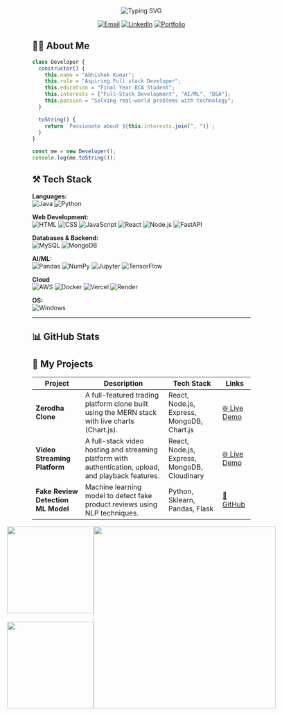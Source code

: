 <div align="center">
<p align="center">
  <img src="https://readme-typing-svg.herokuapp.com?font=Fira+Code&size=24&duration=3000&pause=1000&color=FF5533&center=true&vCenter=true&width=600&lines=Hi+👋,+I'm+Abhishek+Kumar;Aspiring+Full+Stack+Developer+;AI+%26+ML+Enthusiast;BCA+Student" alt="Typing SVG" />
</p>

[![Email](https://img.shields.io/badge/Email-as340490@gmail.com@gmail.com-8B89CC?style=flat-square&logo=gmail)](mailto:as340490@gmail.com)
[![LinkedIn](https://img.shields.io/badge/LinkedIn-Connect-0A66C2?style=flat-square&logo=linkedin)](https://www.linkedin.com/in/abhishek-kumar-907710319/)
[![Portfolio](https://img.shields.io/badge/Portfolio-Visit-FF7139?style=flat-square&logo=firefox)](https://my-portfolio-pfym.vercel.app/)
</div>

## 🧑‍💻 About Me

```javascript
class Developer {
  constructor() {
    this.name = "Abhishek Kumar";
    this.role = "Aspiring Full stack Developer";
    this.education = "Final Year BCA Student";
    this.interests = ["Full-Stack Development", "AI/ML", "DSA"];
    this.passion = "Solving real-world problems with technology";
  }

  toString() {
    return `Passionate about ${this.interests.join(", ")}`;
  }
}

const me = new Developer();
console.log(me.toString());
```

## ⚒️ Tech Stack  

<p align="center">
  
**Languages:**  
![Java](https://img.shields.io/badge/Java-ED8B00?style=for-the-badge&logo=openjdk&logoColor=white)
![Python](https://img.shields.io/badge/Python-3670A0?style=for-the-badge&logo=python&logoColor=ffdd54) 

**Web Development:**  
![HTML](https://img.shields.io/badge/HTML-E34F26?style=for-the-badge&logo=html5&logoColor=white) 
![CSS](https://img.shields.io/badge/CSS-1572B6?style=for-the-badge&logo=css3&logoColor=white) 
![JavaScript](https://img.shields.io/badge/JavaScript-F7DF1E?style=for-the-badge&logo=javascript&logoColor=black) 
![React](https://img.shields.io/badge/React-20232A?style=for-the-badge&logo=react&logoColor=61DAFB) 
![Node.js](https://img.shields.io/badge/Node.js-43853D?style=for-the-badge&logo=node.js&logoColor=white) 
![FastAPI](https://img.shields.io/badge/FastAPI-009688?style=for-the-badge&logo=fastapi&logoColor=white)  

**Databases & Backend:**  
![MySQL](https://img.shields.io/badge/MySQL-4479A1?style=for-the-badge&logo=mysql&logoColor=white) 
![MongoDB](https://img.shields.io/badge/MongoDB-4EA94B?style=for-the-badge&logo=mongodb&logoColor=white)  

**AI/ML:**  
![Pandas](https://img.shields.io/badge/Pandas-150458?style=for-the-badge&logo=pandas) 
![NumPy](https://img.shields.io/badge/NumPy-013243?style=for-the-badge&logo=numpy) 
![Jupyter](https://img.shields.io/badge/Jupyter-F37626?style=for-the-badge&logo=jupyter&logoColor=white) 
![TensorFlow](https://img.shields.io/badge/TensorFlow-FF6F00?style=for-the-badge&logo=TensorFlow&logoColor=white) 

**Cloud**  
![AWS](https://img.shields.io/badge/AWS-FF9900?style=for-the-badge&logo=amazonaws&logoColor=white) 
![Docker](https://img.shields.io/badge/Docker-0db7ed?style=for-the-badge&logo=docker&logoColor=white) 
![Vercel](https://img.shields.io/badge/Vercel-000000?style=for-the-badge&logo=vercel&logoColor=white) 
![Render](https://img.shields.io/badge/Render-46E3B7?style=for-the-badge&logo=render&logoColor=white)  

**OS:**  
![Windows](https://img.shields.io/badge/Windows-0078D6?style=for-the-badge&logo=windows&logoColor=white) 

</p>

---
## 📊 GitHub Stats  
## 🚀 My Projects  

<div align="center mt-3">

| Project | Description | Tech Stack | Links |
|----------|--------------|-------------|--------|
| **Zerodha Clone** | A full-featured trading platform clone built using the MERN stack with live charts (Chart.js). | React, Node.js, Express, MongoDB, Chart.js | [🌐 Live Demo](https://zerodha-frontend-h69v.vercel.app) |
| **Video Streaming Platform** | A full-stack video hosting and streaming platform with authentication, upload, and playback features. | React, Node.js, Express, MongoDB, Cloudinary | [🌐 Live Demo](https://video-streaming-platform.vercel.app) |
| **Fake Review Detection ML Model** | Machine learning model to detect fake product reviews using NLP techniques. | Python, Sklearn, Pandas, Flask | [🔗 GitHub](https://github.com/Abhishek-chicku/ML-Model-Fake-Review-Detection) |


</div>


<div align="center">
  <div style="display: flex; justify-content: center; align-items: center;">
    <div style="display: flex; flex-direction: column; gap: 20px;">
      <img src="https://github-readme-stats.vercel.app/api/top-langs/?username=Abhishek-chicku&theme=dark&hide_border=false&layout=compact" style="height: 200px;" />
      <img src="https://nirzak-streak-stats.vercel.app/?user=Abhishek-chicku&theme=dark&hide_border=false" style="height: 200px;" />
    </div>
    <div>
      <img src="https://github-profile-summary-cards.vercel.app/api/cards/profile-details?username=Abhishek-chicku&theme=github_dark" style="height: 420px;" />
    </div>
  </div>
</div>
